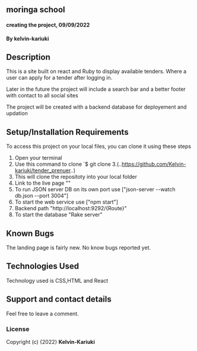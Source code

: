 ## moringa school
#### creating the project, 09/09/2022
#### By **kelvin-kariuki**
## Description
This is a site built on react and Ruby to display available tenders. Where a user can apply for a tender after logging in.

Later in the future the project will include a search bar  and a better footer with contact to all social sites

The project will be created with a backend database for deployement and updation

## Setup/Installation Requirements
To access this project on your local files, you can clone it using these steps
1. Open your terminal
2. Use this command to clone `$ git clone
3.(..https://github.com/Kelvin-kariuki/tender_prenuer..)
4. This will clone the repositoty into your local folder
5. Link to the live page ""
6. To run JSON server DB on its own port use ["json-server --watch db.json --port 3004"]
7. To start the web service use ["npm start"]
8. Backend path "http://localhost:9292/{Route}"
9. To start the database "Rake server"
## Known Bugs
The landing page is fairly new. No know bugs reported yet.
## Technologies Used
Technology used is CSS,HTML and React

## Support and contact details
Feel free to leave a comment.
### License

Copyright (c) {2022} **Kelvin-Kariuki**
  